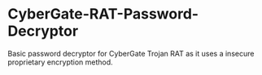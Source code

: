 # CyberGate-RAT-Password-Decryptor
Basic password decryptor for CyberGate Trojan RAT as it uses a insecure proprietary encryption method.

